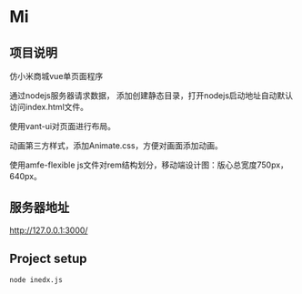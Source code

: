 # Mi

## 项目说明
仿小米商城vue单页面程序

通过nodejs服务器请求数据， 添加创建静态目录，打开nodejs启动地址自动默认访问index.html文件。

使用vant-ui对页面进行布局。

动画第三方样式，添加Animate.css，方便对画面添加动画。

使用amfe-flexible js文件对rem结构划分，移动端设计图：版心总宽度750px，640px。

## 服务器地址
 http://127.0.0.1:3000/

## Project setup
```
node inedx.js
```


